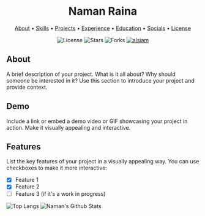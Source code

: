 <!-- Your Project Name -->
<h1 align="center">
  Naman Raina
  <br>
</h1>

<p align="center">
  <a href="#about">About</a> •
  <a href="#demo">Skills</a> •
  <a href="#features">Projects</a> •
  <a href="#installation">Experience</a> •
  <a href="#usage">Education</a> •
  <a href="#contributing">Socials</a> •
  <a href="#license">License</a>
</p>

<p align="center">
  <img src="https://img.shields.io/github/license/your-username/your-repo-name" alt="License">
  <img src="https://img.shields.io/github/stars/your-username/your-repo-name" alt="Stars">
  <img src="https://img.shields.io/github/forks/your-username/your-repo-name" alt="Forks">
  <a href="https://linkedin.com/in/naman-raina-038977202/" target="_blank">
  <img src="https://img.shields.io/badge/LinkedIn-0077B5?style=for-the-badge&logo=linkedin&logoColor=white" alt="alsiam"/>
 </a>
</p>



## About

A brief description of your project. What is it all about? Why should someone be interested in it? Use this section to introduce your project and provide context.

## Demo

Include a link or embed a demo video or GIF showcasing your project in action. Make it visually appealing and interactive.

## Features

List the key features of your project in a visually appealing way. You can use checkboxes to make it more interactive:

- [x] Feature 1
- [x] Feature 2
- [ ] Feature 3 (if it's a work in progress)

![Top Langs](https://github-readme-stats.vercel.app/api/top-langs/?username=namanraina16&hide=TeX&layout=compact)
![Naman's Github Stats](https://github-readme-stats.vercel.app/api?username=namanraina16&count_private=true&show_icons=true&include_all_commits=true)

